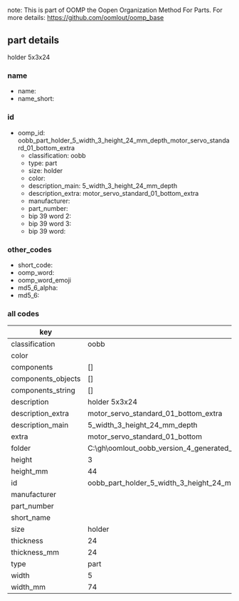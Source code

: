 #   

note: This is part of OOMP the Oopen Organization Method For Parts. For more details: https://github.com/oomlout/oomp_base

##  part details



holder 5x3x24

### name
* name: 
* name_short: 
### id
* oomp_id: oobb_part_holder_5_width_3_height_24_mm_depth_motor_servo_standard_01_bottom_extra
  * classification: oobb
  * type: part
  * size: holder
  * color: 
  * description_main: 5_width_3_height_24_mm_depth
  * description_extra: motor_servo_standard_01_bottom_extra
  * manufacturer: 
  * part_number: 
  * bip 39 word 2: 
  * bip 39 word 3: 
  * bip 39 word: 

### other_codes
* short_code: 
* oomp_word: 
* oomp_word_emoji 
* md5_6_alpha: 
* md5_6: 









### all codes 
| key | value |  
| --- | --- |  
| classification | oobb |  
| color |  |  
| components | [] |  
| components_objects | [] |  
| components_string | [] |  
| description | holder 5x3x24 |  
| description_extra | motor_servo_standard_01_bottom_extra |  
| description_main | 5_width_3_height_24_mm_depth |  
| extra | motor_servo_standard_01_bottom |  
| folder | C:\gh\oomlout_oobb_version_4_generated_parts\things\oobb_part_holder_5_width_3_height_24_mm_depth_motor_servo_standard_01_bottom_extra |  
| height | 3 |  
| height_mm | 44 |  
| id | oobb_part_holder_5_width_3_height_24_mm_depth_motor_servo_standard_01_bottom_extra |  
| manufacturer |  |  
| part_number |  |  
| short_name |  |  
| size | holder |  
| thickness | 24 |  
| thickness_mm | 24 |  
| type | part |  
| width | 5 |  
| width_mm | 74 |  
